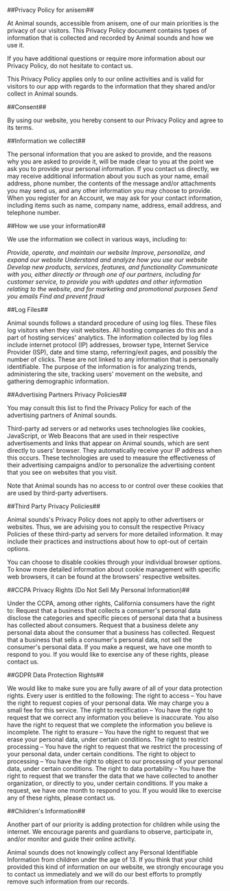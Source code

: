 ##Privacy Policy for anisem##

At Animal sounds, accessible from anisem, one of our main priorities is the privacy of our visitors. This Privacy Policy document contains types of information that is collected and recorded by Animal sounds and how we use it.

If you have additional questions or require more information about our Privacy Policy, do not hesitate to contact us.

This Privacy Policy applies only to our online activities and is valid for visitors to our app with regards to the information that they shared and/or collect in Animal sounds.

##Consent##

By using our website, you hereby consent to our Privacy Policy and agree to its terms.

##Information we collect##

The personal information that you are asked to provide, and the reasons why you are asked to provide it, will be made clear to you at the point we ask you to provide your personal information.
If you contact us directly, we may receive additional information about you such as your name, email address, phone number, the contents of the message and/or attachments you may send us, and any other information you may choose to provide.
When you register for an Account, we may ask for your contact information, including items such as name, company name, address, email address, and telephone number.

##How we use your information##

We use the information we collect in various ways, including to:

_Provide, operate, and maintain our website_
_Improve, personalize, and expand our website_
_Understand and analyze how you use our website_
_Develop new products, services, features, and functionality_
_Communicate with you, either directly or through one of our partners, including for customer service, to provide you with updates and other information relating to the website, and for marketing and promotional purposes_
_Send you emails_
_Find and prevent fraud_


##Log Files##

Animal sounds follows a standard procedure of using log files. These files log visitors when they visit websites. All hosting companies do this and a part of hosting services' analytics. The information collected by log files include internet protocol (IP) addresses, browser type, Internet Service Provider (ISP), date and time stamp, referring/exit pages, and possibly the number of clicks. These are not linked to any information that is personally identifiable. The purpose of the information is for analyzing trends, administering the site, tracking users' movement on the website, and gathering demographic information.


##Advertising Partners Privacy Policies##

You may consult this list to find the Privacy Policy for each of the advertising partners of Animal sounds.

Third-party ad servers or ad networks uses technologies like cookies, JavaScript, or Web Beacons that are used in their respective advertisements and links that appear on Animal sounds, which are sent directly to users' browser. They automatically receive your IP address when this occurs. These technologies are used to measure the effectiveness of their advertising campaigns and/or to personalize the advertising content that you see on websites that you visit.

Note that Animal sounds has no access to or control over these cookies that are used by third-party advertisers.

##Third Party Privacy Policies##

Animal sounds's Privacy Policy does not apply to other advertisers or websites. Thus, we are advising you to consult the respective Privacy Policies of these third-party ad servers for more detailed information. It may include their practices and instructions about how to opt-out of certain options. 

You can choose to disable cookies through your individual browser options. To know more detailed information about cookie management with specific web browsers, it can be found at the browsers' respective websites.

##CCPA Privacy Rights (Do Not Sell My Personal Information)##

Under the CCPA, among other rights, California consumers have the right to:
Request that a business that collects a consumer's personal data disclose the categories and specific pieces of personal data that a business has collected about consumers.
Request that a business delete any personal data about the consumer that a business has collected.
Request that a business that sells a consumer's personal data, not sell the consumer's personal data.
If you make a request, we have one month to respond to you. If you would like to exercise any of these rights, please contact us.

##GDPR Data Protection Rights##

We would like to make sure you are fully aware of all of your data protection rights. Every user is entitled to the following:
The right to access – You have the right to request copies of your personal data. We may charge you a small fee for this service.
The right to rectification – You have the right to request that we correct any information you believe is inaccurate. You also have the right to request that we complete the information you believe is incomplete.
The right to erasure – You have the right to request that we erase your personal data, under certain conditions.
The right to restrict processing – You have the right to request that we restrict the processing of your personal data, under certain conditions.
The right to object to processing – You have the right to object to our processing of your personal data, under certain conditions.
The right to data portability – You have the right to request that we transfer the data that we have collected to another organization, or directly to you, under certain conditions.
If you make a request, we have one month to respond to you. If you would like to exercise any of these rights, please contact us.

##Children's Information##

Another part of our priority is adding protection for children while using the internet. We encourage parents and guardians to observe, participate in, and/or monitor and guide their online activity.

Animal sounds does not knowingly collect any Personal Identifiable Information from children under the age of 13. If you think that your child provided this kind of information on our website, we strongly encourage you to contact us immediately and we will do our best efforts to promptly remove such information from our records.
